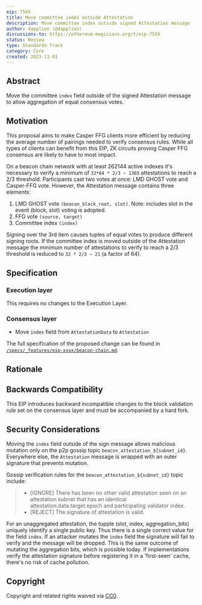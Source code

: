 ```yaml
---
eip: 75XX
title: Move committee index outside Attestation
description: Move committee index outside signed Attestation message
author: dapplion (@dapplion)
discussions-to: https://ethereum-magicians.org/t/eip-75XX
status: Review
type: Standards Track
category: Core
created: 2023-11-01
---
```


## Abstract

Move the committee `index` field outside of the signed Attestation message to allow aggregation of equal consensus votes.

## Motivation

This proposal aims to make Casper FFG clients more efficient by reducing the average number of pairings needed to verify consensus rules. While all types of clients can benefit from this EIP, ZK circuits proving Casper FFG consensus are likely to have to most impact.

On a beacon chain network with at least 262144 active indexes it's necessary to verify a minimum of `32*64 * 2/3 ~ 1365` attestations to reach a 2/3 threshold. Participants cast two votes at once: LMD GHOST vote and Casper-FFG vote. However, the Attestation message contains three elements:
1. LMD GHOST vote `(beacon_block_root, slot)`. Note: includes slot in the event (block, slot) voting is adopted.
2. FFG vote `(source, target)`
3. Committee index `(index)`

Signing over the 3rd item causes tuples of equal votes to produce different signing roots. If the committee index is moved outside of the Attestation message the minimum number of attestations to verify to reach a 2/3 threshold is reduced to `32 * 2/3 ~ 21` (a factor of 64).

## Specification

### Execution layer

This requires no changes to the Execution Layer.

### Consensus layer

- Move `index` field from `AttestationData` to `Attestation`

The full specification of the proposed change can be found in [`/specs/_features/eip-xxxx/beacon-chain.md`](https://github.com/ethereum/consensus-specs/blob/xxxx/specs/_features/xxxx/beacon-chain.md).

## Rationale

## Backwards Compatibility

This EIP introduces backward incompatible changes to the block validation rule set on the consensus layer and must be accompanied by a hard fork.

## Security Considerations

Moving the `index` field outside of the sign message allows malicious mutation only on the p2p gossip topic `beacon_attestation_${subnet_id}`. Everywhere else, the `Attestation` message is wrapped with an outer signature that prevents mutation.

Gossip verification rules for the `beacon_attestation_${subnet_id}` topic include:

> - [IGNORE] There has been no other valid attestation seen on an attestation subnet that has an identical attestation.data.target.epoch and participating validator index.
> - [REJECT] The signature of attestation is valid.

For an unaggregated attestation, the tupple (slot, index, aggregation_bits) uniquely identify a single public key. Thus there is a single correct value for the field `index`. If an attacker mutates the `index` field the signature will fail to verify and the message will be dropped. This is the same outcome of mutating the aggregation bits, which is possible today. If implementations verify the attestation signature before registering it in a 'first-seen' cache, there's no risk of cache pollution.

## Copyright

Copyright and related rights waived via [CC0](../LICENSE.md).

